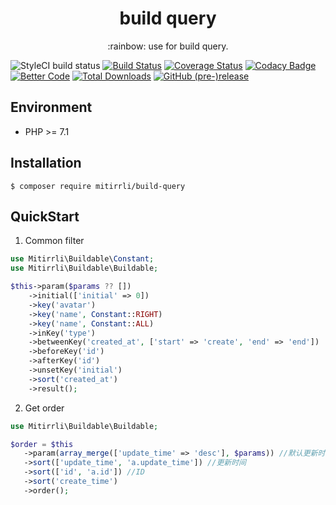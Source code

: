 <h1 align="center"> build query </h1>
<p align="center">:rainbow: use for build query.</p>

![StyleCI build status](https://github.styleci.io/repos/300122166/shield) 
[![Build Status](https://travis-ci.org/Mitirrli/build-query.svg?branch=master)](https://travis-ci.org/Mitirrli/build-query)
[![Coverage Status](https://coveralls.io/repos/github/Mitirrli/build-query/badge.svg?branch=master)](https://coveralls.io/github/Mitirrli/build-query?branch=master)
[![Codacy Badge](https://api.codacy.com/project/badge/Grade/0a4fbf4b819b4817a42976e452cef04b)](https://app.codacy.com/gh/Mitirrli/build-query?utm_source=github.com&utm_medium=referral&utm_content=Mitirrli/build-query&utm_campaign=Badge_Grade)
[![Better Code](https://bettercodehub.com/edge/badge/Mitirrli/build-query?branch=master)](https://bettercodehub.com/)
[![Total Downloads](https://poser.pugx.org/mitirrli/build-query/downloads)](https://packagist.org/packages/mitirrli/build-query)
[![GitHub (pre-)release](https://img.shields.io/github/release/mitirrli/build-query/all.svg)](https://github.com/mitirrli/build-query)

## Environment

   - PHP >= 7.1

## Installation

```shell script
$ composer require mitirrli/build-query
```

## QuickStart

1. Common filter
```php
use Mitirrli\Buildable\Constant;
use Mitirrli\Buildable\Buildable;

$this->param($params ?? [])
    ->initial(['initial' => 0])
    ->key('avatar')
    ->key('name', Constant::RIGHT)
    ->key('name', Constant::ALL)
    ->inKey('type')
    ->betweenKey('created_at', ['start' => 'create', 'end' => 'end'])
    ->beforeKey('id')
    ->afterKey('id')
    ->unsetKey('initial')
    ->sort('created_at')                
    ->result();
```  

2. Get order
```php
use Mitirrli\Buildable\Buildable;

$order = $this
   ->param(array_merge(['update_time' => 'desc'], $params)) //默认更新时间排序
   ->sort(['update_time', 'a.update_time']) //更新时间
   ->sort(['id', 'a.id']) //ID
   ->sort('create_time')
   ->order();
```
